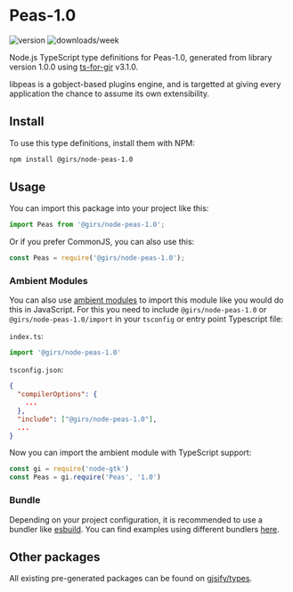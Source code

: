 
# Peas-1.0

![version](https://img.shields.io/npm/v/@girs/node-peas-1.0)
![downloads/week](https://img.shields.io/npm/dw/@girs/node-peas-1.0)


Node.js TypeScript type definitions for Peas-1.0, generated from library version 1.0.0 using [ts-for-gir](https://github.com/gjsify/ts-for-gir) v3.1.0.

libpeas is a gobject-based plugins engine, and is targetted at giving every application the chance to assume its own extensibility.

## Install

To use this type definitions, install them with NPM:
```bash
npm install @girs/node-peas-1.0
```

## Usage

You can import this package into your project like this:
```ts
import Peas from '@girs/node-peas-1.0';
```

Or if you prefer CommonJS, you can also use this:
```ts
const Peas = require('@girs/node-peas-1.0');
```

### Ambient Modules

You can also use [ambient modules](https://github.com/gjsify/ts-for-gir/tree/main/packages/cli#ambient-modules) to import this module like you would do this in JavaScript.
For this you need to include `@girs/node-peas-1.0` or `@girs/node-peas-1.0/import` in your `tsconfig` or entry point Typescript file:

`index.ts`:
```ts
import '@girs/node-peas-1.0'
```

`tsconfig.json`:
```json
{
  "compilerOptions": {
    ...
  },
  "include": ["@girs/node-peas-1.0"],
  ...
}
```

Now you can import the ambient module with TypeScript support: 

```ts
const gi = require('node-gtk')
const Peas = gi.require('Peas', '1.0')
```


### Bundle

Depending on your project configuration, it is recommended to use a bundler like [esbuild](https://esbuild.github.io/). You can find examples using different bundlers [here](https://github.com/gjsify/ts-for-gir/tree/main/examples).

## Other packages

All existing pre-generated packages can be found on [gjsify/types](https://github.com/gjsify/types).

